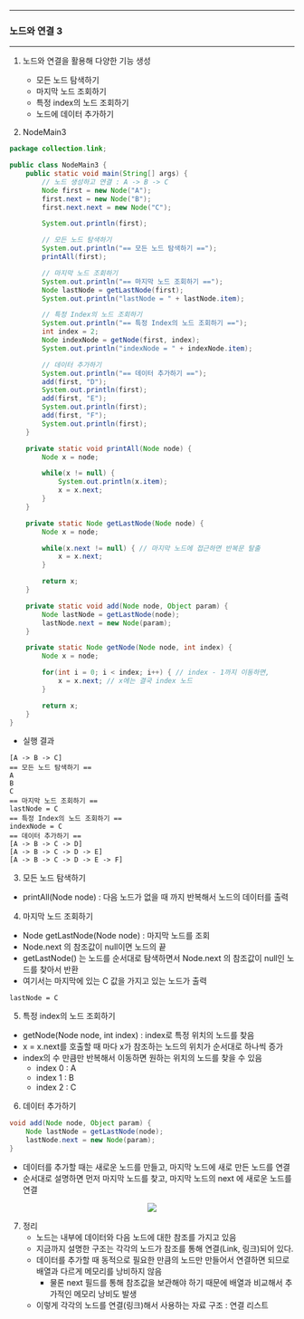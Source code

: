 -----
### 노드와 연결 3
-----
1. 노드와 연결을 활용해 다양한 기능 생성
   - 모든 노드 탐색하기
   - 마지막 노드 조회하기
   - 특정 index의 노드 조회하기
   - 노드에 데이터 추가하기

2. NodeMain3
```java
package collection.link;

public class NodeMain3 {
    public static void main(String[] args) {
        // 노드 생성하고 연결 : A -> B -> C
        Node first = new Node("A");
        first.next = new Node("B");
        first.next.next = new Node("C");

        System.out.println(first);

        // 모든 노드 탐색하기
        System.out.println("== 모든 노드 탐색하기 ==");
        printAll(first);

        // 마지막 노드 조회하기
        System.out.println("== 마지막 노드 조회하기 ==");
        Node lastNode = getLastNode(first);
        System.out.println("lastNode = " + lastNode.item);

        // 특정 Index의 노드 조회하기
        System.out.println("== 특정 Index의 노드 조회하기 ==");
        int index = 2;
        Node indexNode = getNode(first, index);
        System.out.println("indexNode = " + indexNode.item);

        // 데이터 추가하기
        System.out.println("== 데이터 추가하기 ==");
        add(first, "D");
        System.out.println(first);
        add(first, "E");
        System.out.println(first);
        add(first, "F");
        System.out.println(first);
    }

    private static void printAll(Node node) {
        Node x = node;

        while(x != null) {
            System.out.println(x.item);
            x = x.next;
        }
    }

    private static Node getLastNode(Node node) {
        Node x = node;

        while(x.next != null) { // 마지막 노드에 접근하면 반복문 탈출
            x = x.next;
        }

        return x;
    }

    private static void add(Node node, Object param) {
        Node lastNode = getLastNode(node);
        lastNode.next = new Node(param);
    }

    private static Node getNode(Node node, int index) {
        Node x = node;

        for(int i = 0; i < index; i++) { // index - 1까지 이동하면,
            x = x.next; // x에는 결국 index 노드
        }

        return x;
    }
}
```
  - 실행 결과
```
[A -> B -> C]
== 모든 노드 탐색하기 ==
A
B
C
== 마지막 노드 조회하기 ==
lastNode = C
== 특정 Index의 노드 조회하기 ==
indexNode = C
== 데이터 추가하기 ==
[A -> B -> C -> D]
[A -> B -> C -> D -> E]
[A -> B -> C -> D -> E -> F]
```

3. 모든 노드 탐색하기
  - printAll(Node node) : 다음 노드가 없을 때 까지 반복해서 노드의 데이터를 출력

4. 마지막 노드 조회하기
  - Node getLastNode(Node node) : 마지막 노드를 조회
  - Node.next 의 참조값이 null이면 노드의 끝
  - getLastNode() 는 노드를 순서대로 탐색하면서 Node.next 의 참조값이 null인 노드를 찾아서 반환
  - 여기서는 마지막에 있는 C 값을 가지고 있는 노드가 출력
```
lastNode = C
```

5. 특정 index의 노드 조회하기
  - getNode(Node node, int index) : index로 특정 위치의 노드를 찾음
  - x = x.next를 호출할 때 마다 x가 참조하는 노드의 위치가 순서대로 하나씩 증가
  - index의 수 만큼만 반복해서 이동하면 원하는 위치의 노드를 찾을 수 있음
    + index 0 : A
    + index 1 : B
    + index 2 : C
   
6. 데이터 추가하기
```java
void add(Node node, Object param) {
    Node lastNode = getLastNode(node);
    lastNode.next = new Node(param);
}
```
  - 데이터를 추가할 때는 새로운 노드를 만들고, 마지막 노드에 새로 만든 노드를 연결
  - 순서대로 설명하면 먼저 마지막 노드를 찾고, 마지막 노드의 next 에 새로운 노드를 연결
<div align="center">
<img src="https://github.com/user-attachments/assets/c5602cbf-a0b0-4726-a13e-9cfd049d23bb">
</div>

7. 정리
   - 노드는 내부에 데이터와 다음 노드에 대한 참조를 가지고 있음
   - 지금까지 설명한 구조는 각각의 노드가 참조를 통해 연결(Link, 링크)되어 있다.
   - 데이터를 추가할 때 동적으로 필요한 만큼의 노드만 만들어서 연결하면 되므로 배열과 다르게 메모리를 낭비하지 않음
     + 물론 next 필드를 통해 참조값을 보관해야 하기 때문에 배열과 비교해서 추가적인 메모리 낭비도 발생
   - 이렇게 각각의 노드를 연결(링크)해서 사용하는 자료 구조 : 연결 리스트
